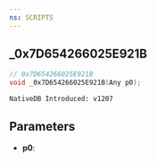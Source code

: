 ```yaml
---
ns: SCRIPTS
---
```

## _0x7D654266025E921B

```c
// 0x7D654266025E921B
void _0x7D654266025E921B(Any p0);
```

```
NativeDB Introduced: v1207
```

## Parameters
* **p0**:

